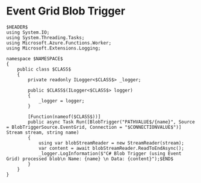 ﻿---
guid: f81b98d5-6802-4673-89d1-b67197dd0ec3
type: File
reformat: True
shortenReferences: True
categories: [Azure]
image: AzureFunctionsTrigger
customProperties: Extension=cs, FileName=EventGridBlobTrigger, ValidateFileName=True
scopes: InAzureFunctionsCSharpProject;MustUseAzureFunctionsIsolatedWorker
uitag: Azure Function Trigger
parameterOrder: (HEADER), (NAMESPACE), (CLASS), PATHVALUE, (CONNECTIONVALUE)
HEADER-expression: fileheader()
NAMESPACE-expression: fileDefaultNamespace()
CLASS-expression: getAlphaNumericFileNameWithoutExtension()
PATHVALUE-expression: constant("samples-workitems")
CONNECTIONVALUE-expression: constant("")
---

# Event Grid Blob Trigger

```
$HEADER$
using System.IO;
using System.Threading.Tasks;
using Microsoft.Azure.Functions.Worker;
using Microsoft.Extensions.Logging;

namespace $NAMESPACE$
{
    public class $CLASS$
    {
        private readonly ILogger<$CLASS$> _logger;

        public $CLASS$(ILogger<$CLASS$> logger)
        {
            _logger = logger;
        }

        [Function(nameof($CLASS$))]
        public async Task Run([BlobTrigger("PATHVALUE$/{name}", Source = BlobTriggerSource.EventGrid, Connection = "$CONNECTIONVALUE$")] Stream stream, string name)
        {
            using var blobStreamReader = new StreamReader(stream);
            var content = await blobStreamReader.ReadToEndAsync();
            _logger.LogInformation($"C# Blob Trigger (using Event Grid) processed blob\n Name: {name} \n Data: {content}");$END$
        }
    }
}

```